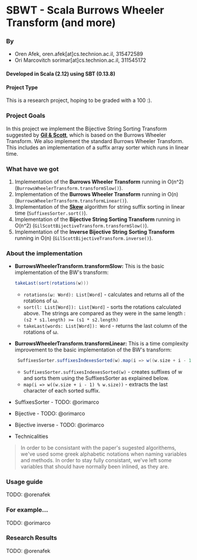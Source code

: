 # SBWT - Scala Burrows Wheeler Transform (and more)

### By
* Oren Afek, oren.afek[at]cs.technion.ac.il, 315472589
* Ori Marcovitch sorimar[at]cs.technion.ac.il, 311545172

#### Developed in Scala (2.12) using SBT (0.13.8)

#### Project Type
This is a research project, hoping to be graded with a 100 :).

### Project Goals
In this project we implement the Bijective String Sorting Transform suggested by [**Gil & Scott**]( http://bijective.dogma.net/00yyy.pdf), which is based on the Burrows Wheeler Transform.
We also implement the standard Burrows Wheeler Transform.
This includes an implementation of a suffix array sorter which runs in linear time.


### What have we got
1. Implementation of the **Burrows Wheeler Transform** running in O(n^2) (`BurrowsWheelerTransform.transformSlow()`).
2. Implementation of the **Burrows Wheeler Transform** running in O(n) (`BurrowsWheelerTransform.transformLinear()`).
3. Implementation of the [**Skew**](http://www.cs.cmu.edu/~ckingsf/bioinfo-lectures/suffixarrays.pdf) algorithm for string suffix sorting in linear time (`SuffixesSorter.sort()`).
4. Implementation of the **Bijective String Sorting Transform** running in O(n^2) (`GilScottBijectiveTransform.transformSlow()`).
5. Implementation of the **Inverse Bijective String Sorting Transform** running in O(n) (`GilScottBijectiveTransform.inverse()`).


### About the implementation
* **BurrowsWheelerTransform.transformSlow:**
This is the basic implementation of the BW's transform: 
    ```scala
    takeLast(sort(rotations(w)))
    ```
    * `rotations(ω: Word): List[Word]` - calculates and returns all of the rotations of ω.
    * `sort(l: List[Word]): List[Word]` - sorts the rotations calculated above. The strings are compared 
    as they were in the same length : `(s2 * s1.length) >= (s1 * s2.length)`
    * `takeLast(words: List[Word]): Word` - returns the last column of the rotations of ω.
         
* **BurrowsWheelerTransform.transformLinear:**
This is a time complexity improvement to the basic implementation of the BW's transform: 
    ```scala
     SuffixesSorter.suffixesIndexesSorted(w).map(i => w((w.size + i - 1) % w.size))
    ```
     * `SuffixesSorter.suffixesIndexesSorted(w)` - creates suffixes of w and sorts them using the SuffixesSorter as explained below.
     * `map(i => w((w.size + i - 1) % w.size))` - extracts the last character of each sorted suffix. 
     
     
* SuffixesSorter - TODO: @orimarco

* Bijective - TODO: @orimarco
* Bijective inverse - TODO: @orimarco
* Technicalities
> In order to be consistant with the paper's sugested algorithems, we've used some greek alphabetic notations when naming variables and methods. In order to stay fully consistant, we've left some variables that should have normally been inlined, as they are.

### Usage guide
  TODO: @orenafek
### For example...
  TODO: @orimarco
### Research Results
  TODO: @orenafek

